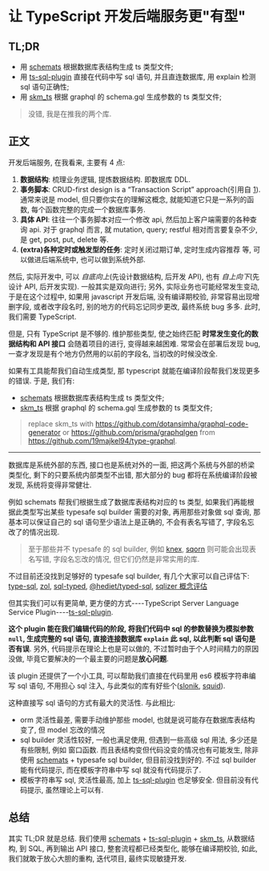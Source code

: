 # 让 TypeScript 开发后端服务更"有型"

## TL;DR
- 用 [schemats](https://github.com/SweetIQ/schemats) 根据数据库表结构生成 ts 类型文件;
- 用 [ts-sql-plugin](https://github.com/xialvjun/ts-sql-plugin) 直接在代码中写 sql 语句, 并且直连数据库, 用 explain 检测 sql 语句正确性;
- 用 [skm_ts](https://github.com/xialvjun/skm_ts) 根据 graphql 的 schema.gql 生成参数的 ts 类型文件;
> 没错, 我是在推我的两个库.

## 正文

开发后端服务, 在我看来, 主要有 4 点:

1. **数据结构**: 梳理业务逻辑, 提炼数据结构. 即数据库 DDL.
2. **事务脚本**: CRUD-first design is a “Transaction Script” approach(引用自 [1]). 通常来说是 model, 但只要你实在的理解这概念, 就能知道它只是一系列的函数, 每个函数完整的完成一个数据库事务.
3. **具体 API**: 往往一个事务脚本对应一个修改 api, 然后加上客户端需要的各种查询 api. 对于 graphql 而言, 就 mutation, query; restful 相对而言要复杂不少, 是 get, post, put, delete 等.
4. **(extra)各种定时或触发型的任务**: 定时关闭过期订单, 定时生成内容推荐 等, 可以做进后端系统中, 也可以做到系统外部.

然后, 实际开发中, 可以 *自底向上*(先设计数据结构, 后开发 API), 也有 *自上向下*(先设计 API, 后开发实现). 一般其实是双向进行; 另外, 实际业务也可能经常发生变动, 于是在这个过程中, 如果用 javascript 开发后端, 没有编译期校验, 非常容易出现增删字段, 或者改字段名时, 别的地方的代码忘记同步更改, 最终系统 bug 多多. 此时, 我们需要 TypeScript.

但是, 只有 TypeScript 是不够的. 维护那些类型, 使之始终匹配 **时常发生变化的数据结构和 API 接口** 会随着项目的进行, 变得越来越困难. 常常会在部署后发现 bug, 一查才发现是有个地方仍然用的以前的字段名, 当初改的时候没改全.

如果有工具能帮我们自动生成类型, 那 typescript 就能在编译阶段帮我们发现更多的错误. 于是, 我们有:
- [schemats](https://github.com/SweetIQ/schemats) 根据数据库表结构生成 ts 类型文件;
- [skm_ts](https://github.com/xialvjun/skm_ts) 根据 graphql 的 schema.gql 生成参数的 ts 类型文件;
> replace skm_ts with https://github.com/dotansimha/graphql-code-generator or https://github.com/prisma/graphqlgen from https://github.com/19majkel94/type-graphql.

--------

数据库是系统外部的东西, 接口也是系统对外的一面, 把这两个系统与外部的桥梁类型化, 剩下的只要系统内部类型不出错, 那大部分的 bug 都将在系统编译阶段被发现, 系统将变得非常健壮.

例如 schemats 帮我们根据生成了数据库表结构对应的 ts 类型, 如果我们再能根据此类型写出某些 typesafe sql builder 需要的对象, 再用那些对象做 sql 查询, 那基本可以保证自己的 sql 语句至少语法上是正确的, 不会有表名写错了, 字段名忘改了的情况出现.
> 至于那些并不 typesafe 的 sql builder, 例如 [knex](https://knexjs.org), [sqorn](https://github.com/sqorn/sqorn) 则可能会出现表名写错, 字段名忘改的情况, 但它们仍然是非常实用的库.

不过目前还没找到足够好的 typesafe sql builder, 有几个大家可以自己评估下: [type-sql](https://github.com/ggmod/type-sql), [zol](https://github.com/MedFlyt/zol), [sql-typed](https://github.com/joshdover/sql-typed), [@hediet/typed-sql](https://github.com/hediet/ts-typed-sql), [sqlizer 概念评估](https://github.com/jtheisen/sqlizer)

但其实我们可以有更简单, 更方便的方式----TypeScript Server Language Service Plugin----[ts-sql-plugin](https://github.com/xialvjun/ts-sql-plugin). 

**这个 plugin 能在我们编辑代码的阶段, 将我们代码中 sql 的参数替换为模拟参数 `null`, 生成完整的 sql 语句, 直接连接数据库 `explain` 此 sql, 以此判断 sql 语句是否有误**. 另外, 代码提示在理论上也是可以做的, 不过暂时由于个人时间精力的原因没做, 毕竟它要解决的一个最主要的问题是**放心问题**.

该 plugin 还提供了一个小工具, 可以帮助我们直接在代码里用 es6 模板字符串编写 sql 语句, 不用担心 sql 注入, 与此类似的库有好些个([slonik](https://github.com/gajus/slonik), [squid](https://github.com/andywer/squid)).

这种直接写 sql 语句的方式有最大的灵活性. 与此相比:
- orm 灵活性最差, 需要手动维护那些 model, 也就是说可能存在数据库表结构变了, 但 model 忘改的情况
- sql builder 灵活性较好, 一般也满足使用, 但遇到一些高级 sql 用法, 多少还是有些限制, 例如 窗口函数. 而且表结构变但代码没变的情况也有可能发生, 除非使用 [schemats](https://github.com/SweetIQ/schemats) + typesafe sql builder, 但目前没找到好的. 不过 sql builder 能有代码提示, 而在模板字符串中写 sql 就没有代码提示了.
- 模板字符串写 sql, 灵活性最高, 加上 [ts-sql-plugin](https://github.com/xialvjun/ts-sql-plugin) 也足够安全. 但目前没有代码提示, 虽然理论上可以有.

## 总结
其实 TL;DR 就是总结. 我们使用 [schemats](https://github.com/SweetIQ/schemats) + [ts-sql-plugin](https://github.com/xialvjun/ts-sql-plugin) + [skm_ts](https://github.com/xialvjun/skm_ts), 从数据结构, 到 SQL, 再到输出 API 接口, 整套流程都已经类型化, 能够在编译期校验, 如此, 我们就敢于放心大胆的重构, 迭代项目, 最终实现敏捷开发.


[1]: https://khalilstemmler.com/articles/typescript-domain-driven-design/ddd-vs-crud-design/
